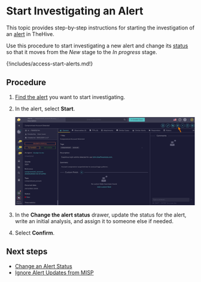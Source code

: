 # Start Investigating an Alert

This topic provides step-by-step instructions for starting the investigation of an [alert](about-alerts.md) in TheHive.

Use this procedure to start investigating a new alert and change its [status](../../../administration/status/about-statuses.md) so that it moves from the *New* stage to the *In progress* stage.

{!includes/access-start-alerts.md!}

<h2>Procedure</h2>

1. [Find the alert](./search-for-alerts/find-an-alert.md) you want to start investigating.

2. In the alert, select **Start**.

    ![Start investigating an alert](../../../images/user-guides/analyst-corner/alerts/start-an-alert.png)

3. In the **Change the alert status** drawer, update the status for the alert, write an initial analysis, and assign it to someone else if needed.

4. Select **Confirm**.

<h2>Next steps</h2>

* [Change an Alert Status](change-status-alert.md)
* [Ignore Alert Updates from MISP](ignore-alert-updates-misp.md)